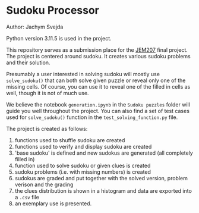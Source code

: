 # Sudoku Processor

Author: Jachym Svejda

Python version 3.11.5 is used in the project.

This repository serves as a submission place for the [JEM207](https://is.cuni.cz/studium/predmety/index.php?do=predmet&kod=JEM207&skr=2023) final project. The project is centered around sudoku. It creates various sudoku problems and their solution. 

Presumably a user interested in solving sudoku will mostly use `solve_sudoku()` that can both solve given puzzle or reveal only one of the missing cells. Of course, you can use it to reveal one of the filled in cells as well, though it is not of much use.

We believe the notebook `generation.ipynb` in the `Sudoku puzzles` folder will guide you well throughout the project. You can also find a set of test cases used for `solve_sudoku()` function in the `test_solving_function.py` file.

The project is created as follows:

1. functions used to shuffle sudoku are created
2. functions used to verify and display sudoku are created
3. 'base sudoku' is defined and new sudokus are generated (all completely filled in)
4. function used to solve sudoku or given clues is created
5. sudoku problems (i.e. with missing numbers) is created
6. sudokus are graded and put together with the solved version, problem verison and the grading
7. the clues distribution is shown in a histogram and data are exported into a `.csv` file 
8. an exemplary use is presented.
